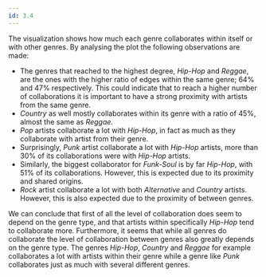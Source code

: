 ```yaml
---
id: 3.4
---
```


The visualization shows how much each genre collaborates within itself or with other genres. By analysing the plot the following observations are made:

- The genres that reached to the highest degree, _Hip-Hop_ and _Reggae_, are the ones with the higher ratio of edges within the same genre; 64% and 47% respectively. This could indicate that to reach a higher number of collaborations it is important to have a strong proximity with artists from the same genre.
- _Country_ as well mostly collaborates within its genre with a ratio of 45%, almost the same as _Reggae_.
- _Pop_ artists collaborate a lot with _Hip-Hop_, in fact as much as they collaborate with artist from their genre.
- Surprisingly, _Punk_ artist collaborate a lot with _Hip-Hop_ artists,
  more than 30% of its collaborations were with _Hip-Hop_ artists.
- Similarly, the biggest collaborator for _Funk-Soul_ is by far _Hip-Hop_, with 51% of its collaborations. However,
  this is expected due to its proximity and shared origins.
- _Rock_ artist collaborate a lot with both _Alternative_ and _Country_ artists.
  However, this is also expected due to the proximity of between genres.

We can conclude that first of all the level of collaboration does seem to depend on the genre type,
and that artists within specifically _Hip-Hop_ tend to collaborate more.
Furthermore, it seems that while all genres do collaborate the level of collaboration between genres also greatly depends on the genre type.
The genres _Hip-Hop_, _Country_ and _Reggae_ for example collaborates a lot with artists within their genre
while a genre like _Punk_ collaborates just as much with several different genres.

